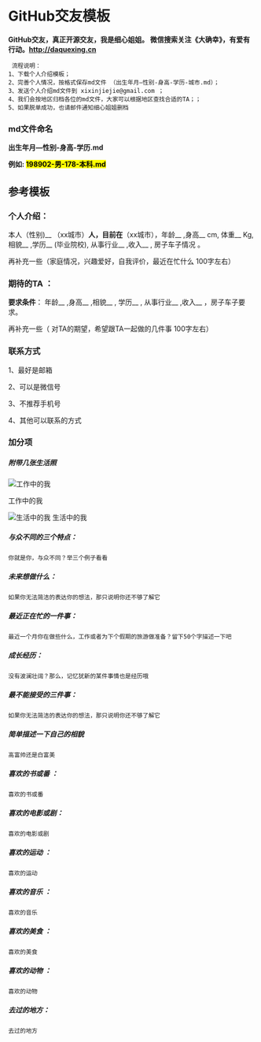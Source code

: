 #  GitHub交友模板
**GitHub交友，真正开源交友，我是细心姐姐。 微信搜索关注《大确幸》，有爱有行动。<http://daquexing.cn>**
	
	 流程说明：
	1、下载个人介绍模板；
	2、完善个人情况，按格式保存md文件 （出生年月—性别-身高-学历-城市.md）；
	3、发送个人介绍md文件到 xixinjiejie@gmail.com ；
	4、我们会按地区归档各位的md文件，大家可以根据地区查找合适的TA；；
	5、如果脱单成功，也请邮件通知细心姐姐删档

### md文件命名
**出生年月—性别-身高-学历.md**

**例如: <mark>198902-男-178-本科.md</mark>**


##  参考模板

### 个人介绍：

本人（性别)__ （xx城市）__人，目前在__（xx城市），年龄__ ,身高__ cm, 体重__ Kg,相貌__ ,学历__ (毕业院校), 从事行业__ ,收入__ ,  房子车子情况 。

再补充一些（家庭情况，兴趣爱好，自我评价，最近在忙什么 100字左右）


### 期待的TA ：

**要求条件**： 年龄__ ,身高__ ,相貌__ , 学历__ , 从事行业__ ,收入__ ，房子车子要求。

再补充一些（ 对TA的期望，希望跟TA一起做的几件事 100字左右）

### 联系方式 
1、最好是邮箱

2、可以是微信号

3、不推荐手机号

4、其他可以联系的方式

### 加分项

##### 附带几张生活照


![工作中的我](https://img3.doubanio.com/view/photo/l/public/p2522795025.jpg)

工作中的我

![生活中的我](https://img3.doubanio.com/view/photo/l/public/p2522795020.jpg)
生活中的我

##### 与众不同的三个特点：
	你就是你，与众不同？举三个例子看看
##### 未来想做什么：
	如果你无法简洁的表达你的想法，那只说明你还不够了解它
##### 最近正在忙的一件事：
	最近一个月你在做些什么，工作或者为下个假期的旅游做准备？留下50个字描述一下吧
##### 成长经历：
	没有波澜壮阔？那么，记忆犹新的某件事情也是经历哦
##### 最不能接受的三件事：
	如果你无法简洁的表达你的想法，那只说明你还不够了解它
##### 简单描述一下自己的相貌 
	高富帅还是白富美
##### 喜欢的书或番 ：
	喜欢的书或番 
##### 喜欢的电影或剧： 
	喜欢的电影或剧
##### 喜欢的运动 ：
	喜欢的运动
##### 喜欢的音乐 ：
	喜欢的音乐
##### 喜欢的美食 ：
	喜欢的美食
##### 喜欢的动物 ：
	喜欢的动物
##### 去过的地方： 
	去过的地方
	

